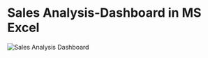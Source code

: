 # Sales Analysis-Dashboard in MS Excel

![Sales Analysis Dashboard](https://github.com/user-attachments/assets/20430494-9939-4956-9c11-1a6adf316c5f)

